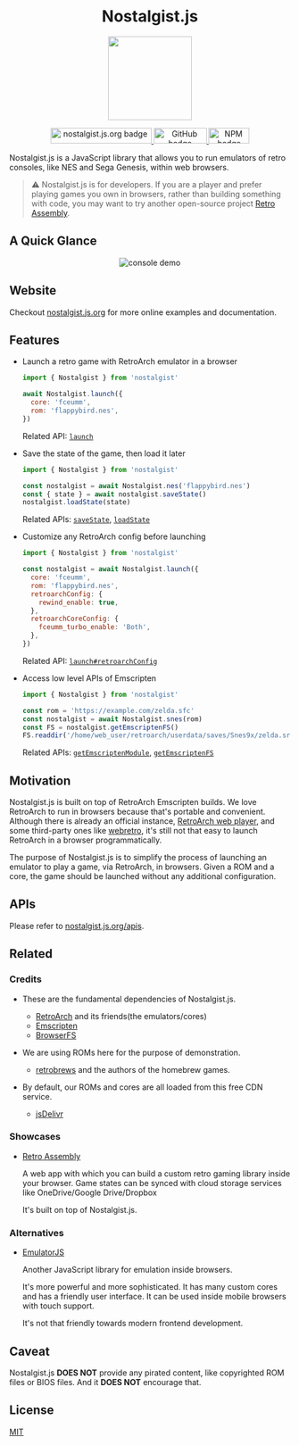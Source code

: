 <h1 align="center">Nostalgist.js</h1>

<p align="center">
  <img src="docs/src/assets/logo.png" width="150" height="150">
</p>

<p align="center">
  <a href="https://nostalgist.js.org/" title="nostalgist.js.org">
    <img width="181" height="28" src="https://img.shields.io/badge/nostalgist.js.org-F7DF1E?style=for-the-badge&logo=JavaScript&logoColor=black" alt="nostalgist.js.org badge" />
  </a>
  <a href="https://github.com/arianrhodsandlot/nostalgist" title="Nostalgist.js on GitHub">
    <img width="95" height="28" src="https://img.shields.io/badge/GitHub-181717.svg?style=for-the-badge&logo=GitHub&logoColor=white" alt="GitHub badge" />
  </a>
  <a href="https://www.npmjs.com/package/nostalgist" title="Nostalgist.js on NPM">
    <img width="73" height="28" src="https://img.shields.io/badge/npm-CB3837.svg?style=for-the-badge&logo=npm&logoColor=white" alt="NPM badge" />
  </a>
</p>

Nostalgist.js is a JavaScript library that allows you to run emulators of retro consoles, like NES and Sega Genesis, within web browsers.

> ⚠️ Nostalgist.js is for developers. If you are a player and prefer playing games you own in browsers, rather than building something with code, you may want to try another open-source project [Retro Assembly](https://github.com/arianrhodsandlot/retro-assembly).

## A Quick Glance
<p align="center">
  <img src="docs/src/assets/console-demo.gif" alt="console demo" />
</p>

## Website
Checkout [nostalgist.js.org](https://nostalgist.js.org/) for more online examples and documentation.

## Features
+ Launch a retro game with RetroArch emulator in a browser

  ```js
  import { Nostalgist } from 'nostalgist'

  await Nostalgist.launch({
    core: 'fceumm',
    rom: 'flappybird.nes',
  })
  ```

  Related API: [`launch`](https://nostalgist.js.org/apis/launch)
+ Save the state of the game, then load it later

  ```js
  import { Nostalgist } from 'nostalgist'

  const nostalgist = await Nostalgist.nes('flappybird.nes')
  const { state } = await nostalgist.saveState()
  nostalgist.loadState(state)
  ```

  Related APIs: [`saveState`](https://nostalgist.js.org/apis/save-state), [`loadState`](https://nostalgist.js.org/apis/load-state)
+ Customize any RetroArch config before launching
  ```js
  import { Nostalgist } from 'nostalgist'

  const nostalgist = await Nostalgist.launch({
    core: 'fceumm',
    rom: 'flappybird.nes',
    retroarchConfig: {
      rewind_enable: true,
    },
    retroarchCoreConfig: {
      fceumm_turbo_enable: 'Both',
    },
  })
  ```

  Related API: [`launch#retroarchConfig`](https://nostalgist.js.org/apis/launch#retroarchconfig)
+ Access low level APIs of Emscripten

  ```js
  import { Nostalgist } from 'nostalgist'

  const rom = 'https://example.com/zelda.sfc'
  const nostalgist = await Nostalgist.snes(rom)
  const FS = nostalgist.getEmscriptenFS()
  FS.readdir('/home/web_user/retroarch/userdata/saves/Snes9x/zelda.srm')
  ```

  Related APIs: [`getEmscriptenModule`](https://nostalgist.js.org/apis/get-emscripten-module), [`getEmscriptenFS`](https://nostalgist.js.org/apis/get-emscripten-fs)

## Motivation
Nostalgist.js is built on top of RetroArch Emscripten builds. We love RetroArch to run in browsers because that's portable and convenient. Although there is already an official instance, [RetroArch web player](https://web.libretro.com/), and some third-party ones like [webretro](https://binbashbanana.github.io/webretro/), it's still not that easy to launch RetroArch in a browser programmatically.

The purpose of Nostalgist.js is to simplify the process of launching an emulator to play a game, via RetroArch, in browsers. Given a ROM and a core, the game should be launched without any additional configuration.

## APIs
Please refer to [nostalgist.js.org/apis](https://nostalgist.js.org/apis).

## Related

### Credits

+ These are the fundamental dependencies of Nostalgist.js.
  + [RetroArch](https://www.retroarch.com/) and its friends(the emulators/cores)
  + [Emscripten](https://emscripten.org/)
  + [BrowserFS](https://github.com/jvilk/BrowserFS)

+ We are using ROMs here for the purpose of demonstration.
  + [retrobrews](https://retrobrews.github.io/) and the authors of the homebrew games.

+ By default, our ROMs and cores are all loaded from this free CDN service.
  + [jsDelivr](https://www.jsdelivr.com/)

### Showcases
+ [Retro Assembly](https://github.com/arianrhodsandlot/retro-assembly)

  A web app with which you can build a custom retro gaming library inside your browser.
  Game states can be synced with cloud storage services like OneDrive/Google Drive/Dropbox

  It's built on top of Nostalgist.js.

### Alternatives
+ [EmulatorJS](https://emulatorjs.org/)

  Another JavaScript library for emulation inside browsers.

  It's more powerful and more sophisticated. It has many custom cores and has a friendly user interface. It can be used inside mobile browsers with touch support.

  It's not that friendly towards modern frontend development.


## Caveat
Nostalgist.js **DOES NOT** provide any pirated content, like copyrighted ROM files or BIOS files. And it **DOES NOT** encourage that.

## License
[MIT](license)
